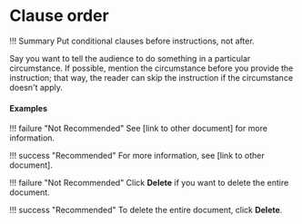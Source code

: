 # Clause order

!!! Summary 
    Put conditional clauses before instructions, not after.

Say you want to tell the audience to do something in a particular circumstance. If possible, mention the circumstance before you provide the instruction; that way, the reader can skip the instruction if the circumstance doesn't apply.

#### Examples

!!! failure "Not Recommended"
    See [link to other document] for more information.

!!! success "Recommended"
    For more information, see [link to other document].

!!! failure "Not Recommended"
    Click **Delete** if you want to delete the entire document.

!!! success "Recommended"
    To delete the entire document, click **Delete**.